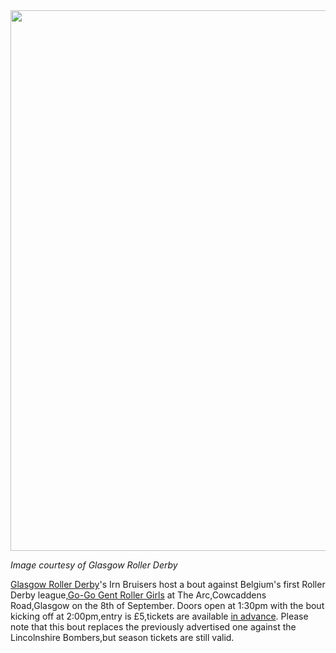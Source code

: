<html><body><a href="http://www.scottishrollerderbyblog.com/2012/08/grdgogo.jpg"><img src="http://www.scottishrollerderbyblog.com/2012/08/grdgogo.jpg" alt="" title="grdgogo" width="614" height="865" class="aligncenter size-full wp-image-1672"></a>

<em>Image courtesy of Glasgow Roller Derby</em>

<a href="http://glasgowrollerderby.com/">Glasgow Roller Derby</a>'s Irn Bruisers host a bout against Belgium's first Roller Derby league,<a href="http://www.gogogent.be/GGGRG/">Go-Go Gent Roller Girls</a> at The Arc,Cowcaddens Road,Glasgow on the 8th of September.
Doors open at 1:30pm with the bout kicking off at 2:00pm,entry is £5,tickets are available <a href="http://regonline.activeeurope.com/Register/Checkin.aspx?EventID=1138685">in advance</a>.
Please note that this bout replaces the previously advertised one against the Lincolnshire Bombers,but season tickets are still valid.</body></html>
